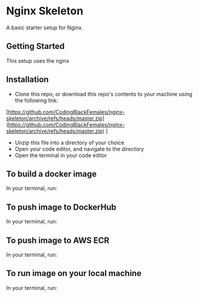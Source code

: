 # Nginx Skeleton
A basic starter setup for Nginx.

## Getting Started
This setup uses the nginx

## Installation
- Clone this repo, or download this repo's contents to your machine using the following link:

[https://github.com/CodingBlackFemales/nginx-skeleton/archive/refs/heads/master.zip] (https://github.com/CodingBlackFemales/nginx-skeleton/archive/refs/heads/master.zip)
]
- Unzip this file into a directory of your choice
- Open your code editor, and navigate to the directory
- Open the terminal in your code editor

## To build a docker image
In your terminal, run:

## To push image to DockerHub
In your terminal, run:

## To push image to AWS ECR
In your terminal, run:

## To run image on your local machine
In your terminal, run:
